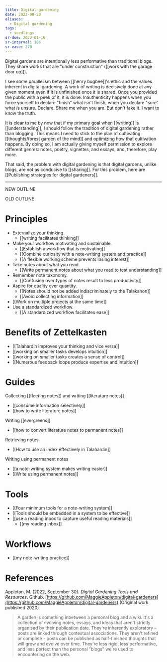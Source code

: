 ```yaml
---
title: Digital gardening
date: 2022-08-20
aliases:
  - Digital gardening
tags:
  - seedlings
sr-due: 2023-01-16
sr-interval: 106
sr-ease: 270
---
```

Digital gardens are intentionally less performative than traditional blogs. They share works that are "under construction" ([[work with the garage door up]]).

I see some parallelism between [[henry bugbee]]'s ethic and the values inherent in digital gardening. A work of writing is decisively done at any given moment even if it is unfinished once it is shared. Once you provided the public with a peek of it, it is done. Inauthenticity happens when you force yourself to declare "finish" what isn't finish, when you declare "sure" what is unsure. Declare. Share me when you are. But don't fake it. I want to know the truth.

It is clear to me by now that if my primary goal when [[writing]] is [[understanding]], I should follow the tradition of digital gardening rather than blogging. This means I need to stick to the plan of cultivating [[thoughts/forest garden of the mind]] and optimizing how that cultivation happens. By doing so, I am actually giving myself permission to explore different genres: notes, poetry, vignettes, and essays, and, therefore, play more.

That said, the problem with digital gardening is that digital gardens, unlike blogs, are not as conducive to [[sharing]]. For this problem, here are [[Publishing strategies for digital gardeners]].

***
NEW OUTLINE

OLD OUTLINE

# Principles

- Externalize your thinking.
   - [[writing facilitates thinking]]
- Make your workflow motivating and sustainable.
   - [[Establish a workflow that is motivating]]
   - [[Combine curiosity with a note-writing system and practice]]
   - [[A flexible working scheme prevents losing interest]]
- Take notes about what you read.
   - [[Write permanent notes about what you read to test understanding]]
- Remember note taxonomy.
   - [[Confusion over types of notes result to less productivity]]
- Aspire for quality over quantity.
   - [[Notes should not be added indiscriminately to the Talakahon]]
   - [[Avoid collecting information]]
- [[Work on multiple projects at the same time]]
- Use a standardized workflow.
   - [[A standardized workflow facilitates ease]]

# Benefits of Zettelkasten

- [[Talahardin improves your thinking and vice versa]]
- [[working on smaller tasks develops intuition]]
- [[working on smaller tasks creates a sense of control]]
- [[Numerous feedback loops produce expertise and intuition]]

# Guides

Collecting [[fleeting notes]] and writing [[literature notes]]

- [[consume information selectively]]
- [[how to write literature notes]]

Writing [[evergreens]]

- [[how to convert literature notes to permanent notes]]

Retrieving notes

- [[How to use an index effectively in Talahardin]]

Writing using permanent notes

- [[a note-writing system makes writing easier]]
- [[Write using permanent notes]]

# Tools

- [[Four minimum tools for a note-writing system]]
- [[Tools should be embedded in a system to be effective]]
- [[use a reading inbox to capture useful reading materials]]
   - [[my reading inbox]]

# Workflows

- [[my note-writing practice]]

# References

Appleton, M. (2022, September 30). _Digital Gardening Tools and Resources_. Github. [https://github.com/MaggieAppleton/digital-gardeners](https://github.com/MaggieAppleton/digital-gardeners) (Original work published 2020)
>A garden is something inbetween a personal blog and a wiki. It's a collection of evolving notes, essays, and ideas that aren't strictly organised by their publication date. They're inherently exploratory – posts are linked through contextual associations. They aren't refined or complete - posts can be published as half-finished thoughts that will grow and evolve over time. They're less rigid, less performative, and less perfect than the personal "blogs" we're used to encountering on the web.